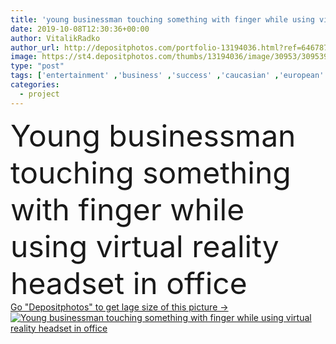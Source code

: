 ```yaml
---
title: 'young businessman touching something with finger while using virtual reality headset in office'
date: 2019-10-08T12:30:36+00:00
author: VitalikRadko
author_url: http://depositphotos.com/portfolio-13194036.html?ref=64678756
image: https://st4.depositphotos.com/thumbs/13194036/image/30953/309539832/api_thumb_450.jpg?forcejpeg=true
type: "post"
tags: ['entertainment' ,'business' ,'success' ,'caucasian' ,'european' ,'tech' ,'technology' ,'Men' ,'idea' ,'corporate' ,'office' ,'electronic' ,'touch' ,'development' ,'together' ,'togetherness' ,'indoors' ,'project' ,'digitally' ,'hightech' ,'strategy' ,'profession' ,'team' ,'handsome' ,'innovation' ,'teamwork' ,'successful' ,'businessmen' ,'businesspeople' ,'use' ,'colleagues' ,'brainstorming' ,'coworkers' ,'startup' ,'professional occupation' ,'Two People' ,'copy space' ,'young adult' ,'business partners' ,'Casual Business' ,'virtual reality headset' ,'Wearable Technology' ]
categories: 
  - project
---
```

<div aling="center">
            <font size="60"> Young businessman touching something with finger while using virtual reality headset in office</font>   
</div>
<div>
    <a href='https://depositphotos.com/309539832/stock-photo-young-businessman-touching-something-finger.html?ref=64678756' target=_blank > Go "Depositphotos" to get lage size of this picture ->
        <img href='https://depositphotos.com/309539832/stock-photo-young-businessman-touching-something-finger.html?ref=64678756' src='https://st4.depositphotos.com/13194036/30953/i/950/depositphotos_309539832-stock-photo-young-businessman-touching-something-finger.jpg?forcejpeg=true' alt='Young businessman touching something with finger while using virtual reality headset in office' >
    </a>
</div>
